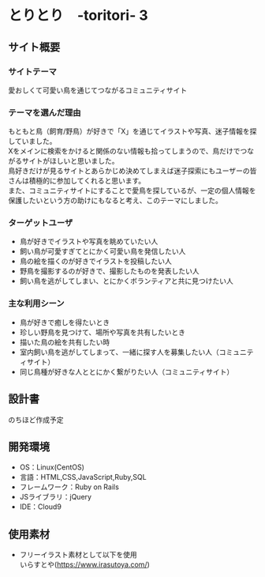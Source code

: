 # とりとり　-toritori- 3

## サイト概要
### サイトテーマ
愛おしくて可愛い鳥を通じてつながるコミュニティサイト
​
### テーマを選んだ理由
もともと鳥（飼育/野鳥）が好きで「X」を通じてイラストや写真、迷子情報を探していました。<br>
Xをメインに検索をかけると関係のない情報も拾ってしまうので、鳥だけでつながるサイトがほしいと思いました。<br>
鳥好きだけが見るサイトとあらかじめ決めてしまえば迷子探索にもユーザーの皆さんは積極的に参加してくれると思います。<br>
また、コミュニティサイトにすることで愛鳥を探しているが、一定の個人情報を保護したいという方の助けにもなると考え、このテーマにしました。
​
### ターゲットユーザ
- 鳥が好きでイラストや写真を眺めていたい人
- 飼い鳥が可愛すぎてとにかく可愛い鳥を発信したい人
- 鳥の絵を描くのが好きでイラストを投稿したい人
- 野鳥を撮影するのが好きで、撮影したものを発表したい人
- 飼い鳥を逃がしてしまい、とにかくボランティアと共に見つけたい人
​
### 主な利用シーン
- 鳥が好きで癒しを得たいとき<br>
- 珍しい野鳥を見つけて、場所や写真を共有したいとき<br>
- 描いた鳥の絵を共有したい時<br>
- 室内飼い鳥を逃がしてしまって、一緒に探す人を募集したい人（コミュニティサイト）
- 同じ鳥種が好きな人ととにかく繋がりたい人（コミュニティサイト）
​
## 設計書
のちほど作成予定
​
## 開発環境
- OS：Linux(CentOS)
- 言語：HTML,CSS,JavaScript,Ruby,SQL
- フレームワーク：Ruby on Rails
- JSライブラリ：jQuery
- IDE：Cloud9
​
## 使用素材
- フリーイラスト素材として以下を使用<br>
いらすとや(https://www.irasutoya.com/)